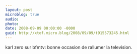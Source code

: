 ```yaml
---
layout: post
microblog: true
audio: 
photo: 
date: 2008-09-09 00:00:00 -0000
guid: http://xtof.micro.blog/2008/09/09/t915573245.html
---
```

karl zero sur bfmtv: bonne occasion de rallumer la television.
